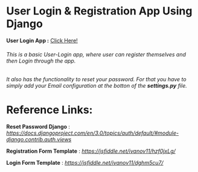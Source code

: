 # User Login & Registration App Using Django

**User Login App :** [Click Here!](https://userlogin-demo.herokuapp.com/)

###### This is a basic User-Login app, where user can register themselves and then Login through the app.

###### It also has the functionality to reset your password. For that you have to simply add your Email configuration at the botton of the ***settings.py*** file.


# Reference Links:

**Reset Password Django** : *https://docs.djangoproject.com/en/3.0/topics/auth/default/#module-django.contrib.auth.views*

**Registration Form Template** : *https://jsfiddle.net/ivanov11/hzf0jxLg/*

**Login Form Template** : *https://jsfiddle.net/ivanov11/dghm5cu7/*




